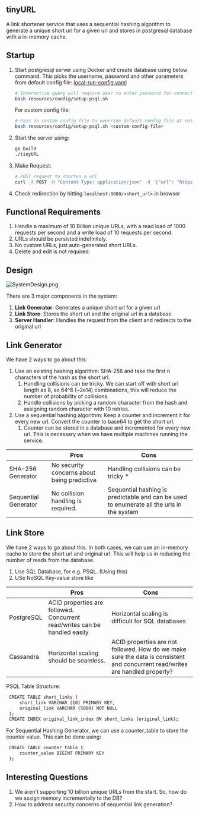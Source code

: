 ## tinyURL

A link shortener service that uses a sequential hashing algorithm to generate a unique short url for a given url and
stores in postgresql database with a in-memory cache.

## Startup

1. Start postgresql server using Docker and create database using below command. This picks the username, password and
   other parameters from default config file: [local-run-config.yaml](resources/config/local-run-config.yaml)
    ```bash
   # Interactive query will require user to enter password for connecting to DB
    bash resources/config/setup-psql.sh 
   ```
   For custom config file:
   ```bash
   # Pass in custom config file to override default config file at resources/config/local-run-config.yaml
   bash resources/config/setup-psql.sh <custom-config-file>
    ```
2. Start the server using:
   ```bash
   go build
   ./tinyURL
   ```

3. Make Request:
    ```bash
   # POST request to shorten a url
   curl -X POST -H "Content-Type: application/json" -d '{"url": "https://google.com"}' http://localhost:8080/
   ```

4. Check redirection by hitting `localhost:8080/<short_url>` in browser

## Functional Requirements

1. Handle a maximum of 10 Billion unique URLs, with a read load of 1000 requests per second and a write load of 10
   requests per second.
2. URLs should be persisted indefinitely.
3. No custom URLs, just auto-generated short URLs.
4. Delete and edit is not required.

## Design

![SystemDesign.png](resources/images/system-design.png)

There are 3 major components in the system:

1. **Link Generator**: Generates a unique short url for a given url
2. **Link Store**: Stores the short url and the original url in a database
3. **Server Handler**: Handles the request from the client and redirects to the original url

## Link Generator

We have 2 ways to go about this:

1. Use an existing hashing algorithm: SHA-256 and take the first n characters of the hash as the short url.
    1. Handling collisions can be tricky. We can start off with short url length as 8, so 64^8 (~2e14) combinations,
       this will reduce the number of probability of collisions.
    2. Handle collisions by picking a random character from the hash and assigning random character with 10 retries.
2. Use a sequential hashing algorithm: Keep a counter and increment it for every new url. Convert the counter to base64
   to get the short url.
    1. Counter can be stored in a database and incremented for every new url. This is necessary when we have multiple
       machines running the service.

|                       | Pros                                        | Cons                                                                                      |
|-----------------------|---------------------------------------------|-------------------------------------------------------------------------------------------|
| SHA-256 Generator     | No security concerns about being predictive | Handling collisions can be tricky *                                                       |
| Sequential  Generator | No collision handling is required.          | Sequential hashing is predictable and can be used to enumerate all the urls in the system |

## Link Store

We have 2 ways to go about this. In both cases, we can use an in-memory cache to store the short url and original url.
This will help us in reducing the number of reads from the database.

1. Use SQL Database, for e.g. PSQL. (Using this)
2. USe NoSQL Key-value store like

|            | Pros                                                                       | Cons                                                                                                                          |
|------------|----------------------------------------------------------------------------|-------------------------------------------------------------------------------------------------------------------------------|
| PostgreSQL | ACID properties are followed. Concurrent read/writes can be handled easily | Horizontal scaling is difficult for SQL databases                                                                             |
| Cassandra  | Horizontal scaling should be seamless.                                     | ACID properties are not followed. How do we make sure the data is consistent and concurrent read/writes are handled properly? |

PSQL Table Structure:

```bash
 CREATE TABLE short_links (
     short_link VARCHAR (10) PRIMARY KEY,
     original_link VARCHAR (5000) NOT NULL
 );
 CREATE INDEX original_link_index ON short_links (original_link);
```

For Sequential Hashing Generator, we can use a counter_table to store the counter value. This can be done using:

```bash
 CREATE TABLE counter_table (
     counter_value BIGINT PRIMARY KEY
 );
```

## Interesting Questions

1. We aren't supporting 10 billion unique URLs from the start. So, how do we assign memory incrementally to the DB?
2. How to address security concerns of sequential link generation?